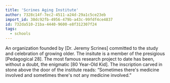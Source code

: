 ```yaml
---
title: 'Scrines Aging Institute'
author: 7328c14f-7ec2-4511-a24d-29a1c5ce23eb
import_id: 30dc92fb-4956-479b-a43c-99fdf4ce4837
id: 732da510-21ba-4440-9600-e8f312307f24
tags:
  - schools
---
```

An organization founded by [Dr. Jeremy Scrines] committed to the study and celebration of growing older. The insitute is a member of the presigious [Pedagogical 28]. The most famous research project to date has been, without a doubt, the enigmatic [80 Year-Old Kid]. The inscription carved in stone above the door of the institute reads: “Sometimes there's medicine involved and sometimes there's not any medicine involved.”